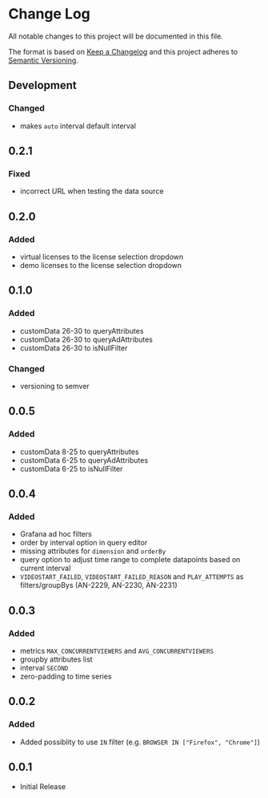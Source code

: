 # Change Log

All notable changes to this project will be documented in this file.

The format is based on [Keep a Changelog](http://keepachangelog.com/) 
and this project adheres to [Semantic Versioning](http://semver.org/).

## Development

### Changed
- makes `auto` interval default interval

## 0.2.1

### Fixed

- incorrect URL when testing the data source

## 0.2.0

### Added

- virtual licenses to the license selection dropdown
- demo licenses to the license selection dropdown

## 0.1.0

### Added

- customData 26-30 to queryAttributes
- customData 26-30 to queryAdAttributes
- customData 26-30 to isNullFilter

### Changed

- versioning to semver

## 0.0.5

### Added

- customData 8-25 to queryAttributes
- customData 6-25 to queryAdAttributes
- customData 6-25 to isNullFilter

## 0.0.4

### Added

- Grafana ad hoc filters
- order by interval option in query editor
- missing attributes for `dimension` and `orderBy`
- query option to adjust time range to complete datapoints based on current interval
- `VIDEOSTART_FAILED`, `VIDEOSTART_FAILED_REASON` and `PLAY_ATTEMPTS` as filters/groupBys (AN-2229, AN-2230, AN-2231)

## 0.0.3

### Added

- metrics `MAX_CONCURRENTVIEWERS` and `AVG_CONCURRENTVIEWERS`
- groupby attributes list
- interval `SECOND`
- zero-padding to time series

## 0.0.2

### Added

- Added possiblity to use `IN` filter (e.g. `BROWSER IN ["Firefox", "Chrome"]`)

## 0.0.1

- Initial Release
